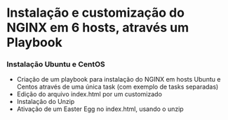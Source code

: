 # Instalação e customização do NGINX em 6 hosts, através um Playbook
### Instalação Ubuntu e CentOS
- Criação de um playbook para instalação do NGINX em hosts Ubuntu e Centos através de uma única task (com exemplo de tasks separadas)
- Edição do arquivo index.html por um customizado
- Instalação do Unzip
- Ativação de um Easter Egg no index.html, usando o unzip
